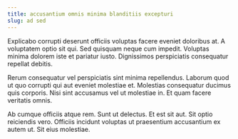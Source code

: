 ```yaml
---
title: accusantium omnis minima blanditiis excepturi
slug: ad sed
---
```


Explicabo corrupti deserunt officiis voluptas facere eveniet doloribus at. A voluptatem optio sit qui. Sed quisquam neque cum impedit. Voluptas minima dolorem iste et pariatur iusto. Dignissimos perspiciatis consequatur repellat debitis.

Rerum consequatur vel perspiciatis sint minima repellendus. Laborum quod ut quo corrupti qui aut eveniet molestiae et. Molestias consequatur ducimus quis corporis. Nisi sint accusamus vel ut molestiae in. Et quam facere veritatis omnis.

Ab cumque officiis atque rem. Sunt ut delectus. Et est sit aut. Sit optio reiciendis vero. Officiis incidunt voluptas ut praesentium accusantium ex autem ut. Sit eius molestiae.
